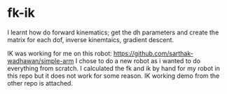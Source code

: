 # fk-ik
 
I learnt how do forward kinematics; get the dh parameters and create the matrix for each dof, inverse kinemtaics, gradient descent.

IK was working for me on this robot: https://github.com/sarthak-wadhawan/simple-arm
I chose to do a new robot as i wanted to do everything from scratch. I calculated the fk and ik by hand for my robot in this repo but it does not work for some reason. IK working demo from the other repo is attached.
